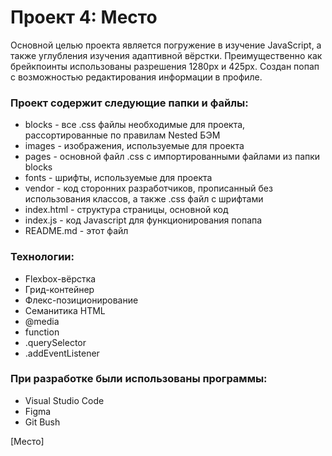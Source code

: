 # Проект 4: Место

Основной целью проекта является погружение в изучение JavaScript, а также углубления изучения адаптивной вёрстки. Преимущественно как брейкпоинты использованы разрешения 1280px и 425px. Создан попап с возможностью редактирования информации в профиле. 

### Проект содержит следующие папки и файлы:

* blocks - все .css файлы необходимые для проекта, рассортированные по правилам Nested БЭМ
* images - изображения, используемые для проекта
* pages - основной файл .css с импортированными файлами из папки blocks
* fonts - шрифты, используемые для проекта
* vendor - код сторонних разработчиков, прописанный без использования классов, а также .css файл с шрифтами
* index.html - структура страницы, основной код
* index.js - код Javascript для функционирования попапа
* README.md - этот файл

### Технологии:

* Flexbox-вёрстка
* Грид-контейнер
* Флекс-позиционирование
* Семанитика HTML
* @media
* function
* .querySelector
* .addEventListener

### При разработке были использованы программы:

* Visual Studio Code
* Figma
* Git Bush

[Место] 